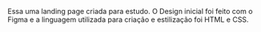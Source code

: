 Essa uma landing page criada para estudo. O Design inicial foi feito com o Figma e a linguagem utilizada para criação e estilização foi HTML e CSS.
